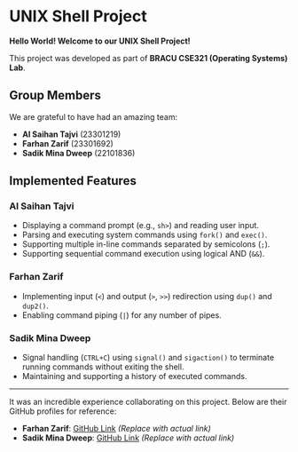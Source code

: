 # **UNIX Shell Project**  

**Hello World! Welcome to our UNIX Shell Project!**  

This project was developed as part of **BRACU CSE321 (Operating Systems) Lab**.  

## **Group Members**  
We are grateful to have had an amazing team:  
- **Al Saihan Tajvi** (23301219)  
- **Farhan Zarif** (23301692)  
- **Sadik Mina Dweep** (22101836)  

## **Implemented Features**  

### **Al Saihan Tajvi**  
- Displaying a command prompt (e.g., `sh>`) and reading user input.  
- Parsing and executing system commands using `fork()` and `exec()`.  
- Supporting multiple in-line commands separated by semicolons (`;`).  
- Supporting sequential command execution using logical AND (`&&`).  

### **Farhan Zarif**  
- Implementing input (`<`) and output (`>`, `>>`) redirection using `dup()` and `dup2()`.  
- Enabling command piping (`|`) for any number of pipes.  

### **Sadik Mina Dweep**  
- Signal handling (`CTRL+C`) using `signal()` and `sigaction()` to terminate running commands without exiting the shell.  
- Maintaining and supporting a history of executed commands.  

---

It was an incredible experience collaborating on this project. Below are their GitHub profiles for reference:  
- **Farhan Zarif**: [GitHub Link](TBA) *(Replace with actual link)*  
- **Sadik Mina Dweep**: [GitHub Link](TBA) *(Replace with actual link)*  
